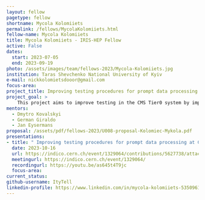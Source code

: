```yaml
---
layout: fellow
pagetype: fellow
shortname: Mycola Kolomiiets
permalink: /fellows/MycolaKolomiiets.html
fellow-name: Mycola Kolomiiets
title: Mycola Kolomiiets - IRIS-HEP Fellow
active: False
dates:
  start: 2023-07-05
  end: 2023-09-19
photo: /assets/images/team/fellows-2023/Mycola-Kolomiiets.jpg
institution: Taras Shevchenko National University of Kyiv
e-mail: nickkolomietsdooor@gmail.com
focus-area:
project_title: Improving testing procedures for prompt data processing at CMS
project_goal: >
    This project aims to improve testing in the CMS Tier0 system by implementing automated unit and functional tests. It will provide faster feedback to developers and enhance development progress.
mentors:
  - Dmytro Kovalskyi
  - German Giraldo
  - Jan Eysermans
proposal: /assets/pdf/fellows-2023/U008-proposal-Kolomiec-Mykola.pdf
presentations:
- title: " Improving testing procedures for prompt data processing at CMS"
  date: 2023-10-16
  url: https://indico.cern.ch/event/1329064/contributions/5627738/attachments/2734216/4755950/Презентація%201(1).pdf
  meetingurl: https://indico.cern.ch/event/1329064/
  recordingurl: https://youtu.be/as645t4T9jc
  focus-area:
current_status:
github-username: ItyTell
linkedin-profile: https://www.linkedin.com/in/mycola-kolomiiets-5350961b0
---
```

